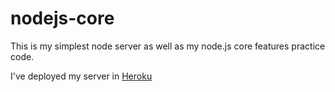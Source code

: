 # nodejs-core
This is my simplest node server as well as my node.js core features practice code.

I've deployed my server in [Heroku](www.heroku.com)
